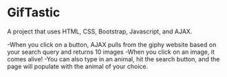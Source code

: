 # GifTastic

A project that uses HTML, CSS, Bootstrap, Javascript, and AJAX.

-When you click on a button, AJAX pulls from the giphy website based on your search query and returns 10 images
-When you click on an image, it comes alive!
-You can also type in an animal, hit the search button, and the page will populate with the animal of your choice.